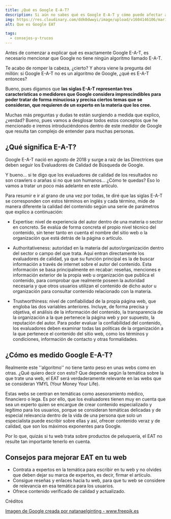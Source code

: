 ```yaml
---
title: ¿Qué es Google E-A-T?
description: Si aún no sabes qué es Google E-A-T y cómo puede afectar a tu web, no dudes en echar un vistazo a este artículo.
img: https://res.cloudinary.com/ddk0dwwyi/image/upload/v1604146106/marinasuarez/google_eat.jpg
alt: Que es Google EAT

tags:
  - consejos-y-trucos
---
```


Antes de comenzar a explicar qué es exactamente Google E-A-T, es necesario mencionar que Google no tiene ningún algoritmo llamado E-A-T.

Te acabo de romper la cabeza, ¿cierto? Y ahora viene la pregunta del millón: si Google E-A-T no es un algoritmo de Google, ¿qué es E-A-T entonces?

Bueno, pues digamos que **las siglas E-A-T representan tres características o medidores que Google considera imprescindibles para poder tratar de forma minuciosa y precisa ciertos temas que se consideran, que requieren de un experto en la materia que los cree.**

Muchas más preguntas y dudas te están surgiendo a medida que explico, ¿verdad? Bueno, pues vamos a desglosar todos estos conceptos que he mencionado e iremos introduciéndonos dentro de este medidor de Google que resulta tan complejo de entender para muchas personas.

## ¿Qué significa E-A-T?

Google E-A-T nació en agosto de 2018 y surge a raíz de las Directrices que deben seguir los Evaluadores de Calidad de Búsqueda de Google.

Y bueno... si te digo que los evaluadores de calidad de los resultados no son crawlers o arañas si no que son humanos... ¿Cómo te quedas? Eso lo vamos a tratar un poco más adelante en este artículo.

Para resumir e ir al grano de una vez por todas, te diré que las siglas E-A-T se corresponden con estos términos en inglés y cada término, mide de manera diferente la calidad del contenido según una serie de parámetros que explico a continuación:

- Expertise: nivel de experiencia del autor dentro de una materia o sector en concreto. Se evalúa de forma concreta el propio nivel técnico del contenido, sin tener tanto en cuenta el nombre del sitio web o la organización que está detrás de la página o artículo.

- Authoritativeness: autoridad en la materia del autor/organización dentro del sector o campo del que trata. Aquí entran directamente los evaluadores de calidad, ya que su función principal es la de buscar información a través de internet sobre el autor del contenido. Esta información se basa principalmente en recabar: reseñas, menciones e información exterior de la propia web u organización que publica el contenido, para comprobar que realmente poseen la autoridad necesaria y que otros usuarios utilizan el contenido de dicho autor u organización para consultar contenido relacionado con la materia.

- Trustworthiness: nivel de confiabilidad de la propia página web, que engloba las dos variables anteriores. Incluye, de forma precisa y objetiva, el análisis de la información del contenido, la transparencia de la organización a la que pertenece la página web y por supuesto, la reputación del autor. Para poder evaluar la confiabilidad del contenido, los evaluadores deben examinar todas las políticas de la organización a la que pertenece el contenido del sitio web, como los términos y condiciones, información de contacto y otras formalidades.

## ¿Cómo es medido Google E-A-T?

Realmente este ''algoritmo'' no tiene tanto peso en unas webs como en otras. ¿Qué quiero decir con esto? Que depende según la temática sobre la que trate una web, el EAT será verdaderamente relevante en las webs que se consideran YMYL (Your Money Your Life).

Estas webs se centran en temáticas como asesoramiento médico, financiero o lega. Es por ello, que los evaluadores tienen muy en cuenta que sea un experto quien se encargue de crear contenido especializado y legítimo para los usuarios, porque se consideran temáticas delicadas y de especial relevancia dentro de la vida de una persona que solo un especialista puede escribir sobre ellas y así, ofrecer contenido veraz y de calidad, que son los máximos exponentes para Google.

Por lo que, quizás si tu web trata sobre productos de peluquería, el EAT no resulte tan importante tenerlo en cuenta.

## Consejos para mejorar EAT en tu web

- Contrata a expertos en la temática para escribir en tu web y no olvides que deben dejar su marca de expertos, es decir, firmar el artículo.
- Consigue reseñas y enlaces hacia tu web, para que tu web se considere de relevancia en esa temática para los usuarios.
- Ofrece contenido verificado de calidad y actualizado.

Créditos

<a class="credits" href='https://www.freepik.es/fotos-premium/google-tipografia-multiple-pared-roja_9113756.htm#page=1&query=google&position=0'>Imagen de Google creada por natanaelginting - www.freepik.es</a>
